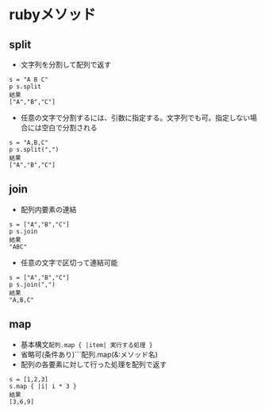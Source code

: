 # rubyメソッド
## split
-  文字列を分割して配列で返す
```
s = "A B C"
p s.split
結果
["A","B","C"]
```
- 任意の文字で分割するには、引数に指定する。文字列でも可。指定しない場合には空白で分割される
```
s = "A,B,C"
p s.split(",")
結果
["A","B","C"]
```
## join
- 配列内要素の連結
```
s = ["A","B","C"]
p s.join
結果
"ABC"
```
- 任意の文字で区切って連結可能
```
s = ["A","B","C"]
p s.join(",")
結果
"A,B,C"
```
## map
- 基本構文```配列.map { |item| 実行する処理 }```
- 省略可(条件あり)```配列.map(&:メソッド名)
- 配列の各要素に対して行った処理を配列で返す
```
s = [1,2,3]
s.map { |i| i * 3 }
結果
[3,6,9]
```
